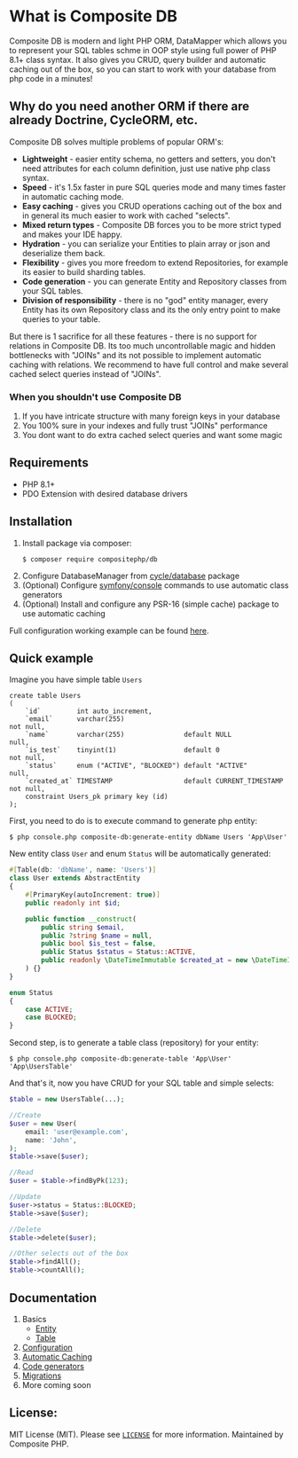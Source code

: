 # What is Composite DB

Composite DB is modern and light PHP ORM, DataMapper which allows you to represent your SQL tables schme in OOP style using full 
power of PHP 8.1+ class syntax. It also gives you CRUD, query builder and automatic caching out of the box, so you can start
to work with your database from php code in a minutes!

## Why do you need another ORM if there are already Doctrine, CycleORM, etc.

Composite DB solves multiple problems of popular ORM's:

* **Lightweight** - easier entity schema, no getters and setters, you don't need attributes for each column definition, 
just use native php class syntax.
* **Speed** - it's 1.5x faster in pure SQL queries mode and many times faster in automatic caching mode.
* **Easy caching** - gives you CRUD operations caching out of the box and in general its much easier to work with cached "selects".
* **Mixed return types** - Composite DB forces you to be more strict typed and makes your IDE happy.
* **Hydration** - you can serialize your Entities to plain array or json and deserialize them back.
* **Flexibility** - gives you more freedom to extend Repositories, for example its easier to build sharding tables.
* **Code generation** - you can generate Entity and Repository classes from your SQL tables.
* **Division of responsibility** - there is no "god" entity manager, every Entity has its own Repository class and its the only entry point to make queries to your table.

But there is 1 sacrifice for all these features - there is no support for relations in Composite DB. Its too much 
uncontrollable magic and hidden bottlenecks with "JOINs" and its not possible to implement automatic caching with 
relations. We recommend to have full control and make several cached select queries instead of "JOINs".

### When you shouldn't use Composite DB

1. If you have intricate structure with many foreign keys in your database 
2. You 100% sure in your indexes and fully trust "JOINs" performance
3. You dont want to do extra cached select queries and want some magic

## Requirements

* PHP 8.1+
* PDO Extension with desired database drivers

## Installation

1. Install package via composer:
    ```shell
    $ composer require compositephp/db
    ```
2. Configure DatabaseManager from [cycle/database](https://github.com/cycle/database) package
3. (Optional) Configure [symfony/console](https://symfony.com/doc/current/components/console.html#creating-a-console-application) commands to use automatic class generators
4. (Optional) Install and configure any PSR-16 (simple cache) package to use automatic caching

Full configuration working example can be found [here](./doc/configuration.md).

## Quick example
Imagine you have simple table `Users`

```mysql
create table Users
(
    `id`         int auto_increment,
    `email`      varchar(255)                                         not null,
    `name`       varchar(255)               default NULL              null,
    `is_test`    tinyint(1)                 default 0                 not null,
    `status`     enum ("ACTIVE", "BLOCKED") default "ACTIVE"          null,
    `created_at` TIMESTAMP                  default CURRENT_TIMESTAMP not null,
    constraint Users_pk primary key (id)
);
```

First, you need to do is to execute command to generate php entity:

```shell
$ php console.php composite-db:generate-entity dbName Users 'App\User'
```

New entity class `User` and enum `Status` will be automatically generated:

```php
#[Table(db: 'dbName', name: 'Users')]
class User extends AbstractEntity
{
    #[PrimaryKey(autoIncrement: true)]
    public readonly int $id;

    public function __construct(
        public string $email,
        public ?string $name = null,
        public bool $is_test = false,
        public Status $status = Status::ACTIVE,
        public readonly \DateTimeImmutable $created_at = new \DateTimeImmutable(),
    ) {}
}
```

```php
enum Status
{
    case ACTIVE;
    case BLOCKED;
}
```

Second step, is to generate a table class (repository) for your entity:

```shell
$ php console.php composite-db:generate-table 'App\User' 'App\UsersTable'
```

And that's it, now you have CRUD for your SQL table and simple selects:

```php
$table = new UsersTable(...);

//Create
$user = new User(
    email: 'user@example.com',
    name: 'John',
);
$table->save($user);

//Read
$user = $table->findByPk(123);

//Update
$user->status = Status::BLOCKED;
$table->save($user);

//Delete
$table->delete($user);

//Other selects out of the box
$table->findAll();
$table->countAll();
```

## Documentation

1. Basics
   - [Entity](doc/entity.md)
   - [Table](doc/table.md)
2. [Configuration](doc/configuration.md)
3. [Automatic Caching](doc/cache.md)
4. [Code generators](doc/code-generators.md)
5. [Migrations](doc/migrations.md)
6. More coming soon

## License:

MIT License (MIT). Please see [`LICENSE`](./LICENSE) for more information. Maintained by Composite PHP.
